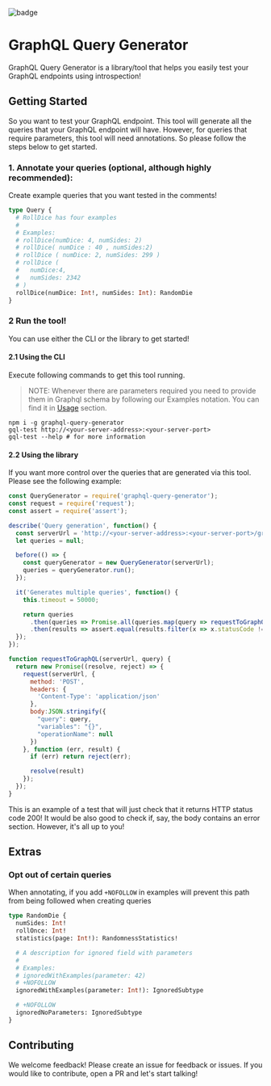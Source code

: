 ![badge](https://graphql-query-generator.visualstudio.com/_apis/public/build/definitions/091bfe98-4175-4ef4-b7d5-8bbfa6f62a13/1/badge)

# GraphQL Query Generator
GraphQL Query Generator is a library/tool that helps you easily test your GraphQL endpoints using introspection!

## Getting Started
So you want to test your GraphQL endpoint.  This tool will generate all the queries that your GraphQL endpoint will have.  However, for queries that require parameters, this tool will need annotations.  So please follow the steps below to get started.

### 1. Annotate your queries (optional, although highly recommended):
Create example queries that you want tested in the comments!
```graphql
type Query {
  # RollDice has four examples
  #
  # Examples:
  # rollDice(numDice: 4, numSides: 2)
  # rollDice( numDice : 40 , numSides:2)
  # rollDice ( numDice: 2, numSides: 299 )
  # rollDice (
  #   numDice:4,
  #   numSides: 2342
  # )
  rollDice(numDice: Int!, numSides: Int): RandomDie
}
```

### 2 Run the tool!

You can use either the CLI or the library to get started!

#### 2.1 Using the CLI

Execute following commands to get this tool running.
> NOTE: Whenever there are parameters required you need to provide them in Graphql schema by following our Examples notation. You can find it in [Usage](#Usage) section.

```
npm i -g graphql-query-generator
gql-test http://<your-server-address>:<your-server-port>
gql-test --help # for more information
```

#### 2.2 Using the library
If you want more control over the queries that are generated via this tool.  Please see the following example:

```javascript
const QueryGenerator = require('graphql-query-generator');
const request = require('request');
const assert = require('assert');

describe('Query generation', function() {
  const serverUrl = 'http://<your-server-address>:<your-server-port>/graphql';
  let queries = null;

  before(() => {
    const queryGenerator = new QueryGenerator(serverUrl);
    queries = queryGenerator.run();
  });

  it('Generates multiple queries', function() {
    this.timeout = 50000;

    return queries
      .then(queries => Promise.all(queries.map(query => requestToGraphQL(serverUrl, query))))
      .then(results => assert.equal(results.filter(x => x.statusCode !== 200).length, 0));
  });
});

function requestToGraphQL(serverUrl, query) {
  return new Promise((resolve, reject) => {
    request(serverUrl, {
      method: 'POST',
      headers: {
        'Content-Type': 'application/json'
      },
      body:JSON.stringify({
        "query": query,
        "variables": "{}",
        "operationName": null
      })
    }, function (err, result) {
      if (err) return reject(err);

      resolve(result)
    });
  });
}
```

This is an example of a test that will just check that it returns HTTP status code 200!  It would be also good to check if, say, the body contains an error section.  However, it's all up to you!


## Extras

### Opt out of certain queries

When annotating, if you add `+NOFOLLOW` in examples will prevent this path from being followed when creating queries

```graphql
type RandomDie {
  numSides: Int!
  rollOnce: Int!
  statistics(page: Int!): RandomnessStatistics!

  # A description for ignored field with parameters
  #
  # Examples:
  # ignoredWithExamples(parameter: 42)
  # +NOFOLLOW
  ignoredWithExamples(parameter: Int!): IgnoredSubtype

  # +NOFOLLOW
  ignoredNoParameters: IgnoredSubtype
}
```

## Contributing
We welcome feedback!  Please create an issue for feedback or issues.  If you would like to contribute, open a PR and let's start talking!

